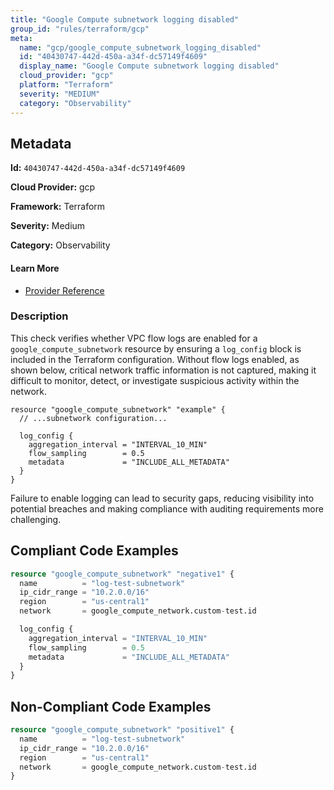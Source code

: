```yaml
---
title: "Google Compute subnetwork logging disabled"
group_id: "rules/terraform/gcp"
meta:
  name: "gcp/google_compute_subnetwork_logging_disabled"
  id: "40430747-442d-450a-a34f-dc57149f4609"
  display_name: "Google Compute subnetwork logging disabled"
  cloud_provider: "gcp"
  platform: "Terraform"
  severity: "MEDIUM"
  category: "Observability"
---
```

## Metadata

**Id:** `40430747-442d-450a-a34f-dc57149f4609`

**Cloud Provider:** gcp

**Framework:** Terraform

**Severity:** Medium

**Category:** Observability

#### Learn More

 - [Provider Reference](https://registry.terraform.io/providers/hashicorp/google/latest/docs/resources/compute_subnetwork)

### Description

 This check verifies whether VPC flow logs are enabled for a `google_compute_subnetwork` resource by ensuring a `log_config` block is included in the Terraform configuration. Without flow logs enabled, as shown below, critical network traffic information is not captured, making it difficult to monitor, detect, or investigate suspicious activity within the network.  

```
resource "google_compute_subnetwork" "example" {
  // ...subnetwork configuration...

  log_config {
    aggregation_interval = "INTERVAL_10_MIN"
    flow_sampling        = 0.5
    metadata             = "INCLUDE_ALL_METADATA"
  }
}
```

Failure to enable logging can lead to security gaps, reducing visibility into potential breaches and making compliance with auditing requirements more challenging.


## Compliant Code Examples
```terraform
resource "google_compute_subnetwork" "negative1" {
  name          = "log-test-subnetwork"
  ip_cidr_range = "10.2.0.0/16"
  region        = "us-central1"
  network       = google_compute_network.custom-test.id

  log_config {
    aggregation_interval = "INTERVAL_10_MIN"
    flow_sampling        = 0.5
    metadata             = "INCLUDE_ALL_METADATA"
  }
}
```
## Non-Compliant Code Examples
```terraform
resource "google_compute_subnetwork" "positive1" {
  name          = "log-test-subnetwork"
  ip_cidr_range = "10.2.0.0/16"
  region        = "us-central1"
  network       = google_compute_network.custom-test.id
}
```